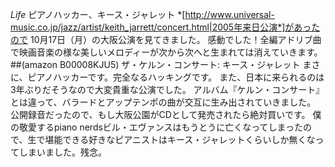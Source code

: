 *Life* ピアノハッカー、キース・ジャレット
*[http://www.universal-music.co.jp/jazz/artist/keith_jarrett/concert.html|2005年来日公演*]があったので 10月17日（月）の大阪公演を見てきました。
感動でした！全編アドリブ曲で映画音楽の様な美しいメロディーが次から次へと生まれては消えていきます。
 ##(amazon B00008KJU5) ザ・ケルン・コンサート: キース・ジャレット
まさに、ピアノハッカーです。完全なるハッキングです。
また、日本に来られるのは 3年ぶりだそうなので大変貴重な公演でした。
アルバム『ケルン・コンサート』とは違って、バラードとアップテンポの曲が交互に生み出されていきました。
公開録音だったので、もし大阪公園がCDとして発売されたら絶対買いです。
僕の敬愛するpiano nerdsビル・エヴァンスはもうとうに亡くなってしまったので、生で堪能できる好きなピアニストはキース・ジャレットくらいしか無くなってしまいました。残念。

